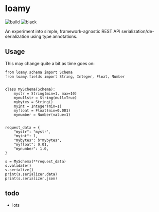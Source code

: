 # loamy

![build](https://travis-ci.com/erm/loamy.svg?branch=master)
![black](https://img.shields.io/badge/code%20style-black-000000.svg)

An experiment into simple, framework-agnostic REST API serialization/de-serialization using type annotations.


## Usage

This may change quite a bit as time goes on:

```python3
from loamy.schema import Schema
from loamy.fields import String, Integer, Float, Number


class MySchema(Schema):
    mystr = String(min=1, max=10)
    mynullstr = String(null=True)
    mybytes = String()
    myint = Integer(min=1)
    myfloat = Float(min=0.001)
    mynumber = Number(value=1)


request_data = {
    "mystr": "mystr",
    "myint": 1,
    "mybytes": b"mybytes",
    "myfloat": 0.01,
    "mynumber": 1.0,
}

s = MySchema(**request_data)
s.validate()
s.serialize()
print(s.serializer.data)
print(s.serializer.json)
```


## todo

- lots
